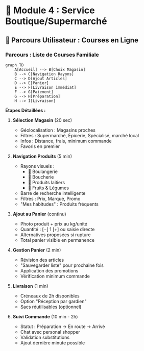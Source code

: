 # 🛒 Module 4 : Service Boutique/Supermarché

## 🎯 Parcours Utilisateur : Courses en Ligne

### Parcours : Liste de Courses Familiale

```mermaid
graph TD
    A[Accueil] --> B[Choix Magasin]
    B --> C[Navigation Rayons]
    C --> D[Ajout Articles]
    D --> E[Panier]
    E --> F[Livraison immédiat]
    F --> G[Paiement]
    G --> H[Préparation]
    H --> I[Livraison]
```

**Étapes Détaillées :**

1. **Sélection Magasin** (20 sec)
   - Géolocalisation : Magasins proches
   - Filtres : Supermarché, Épicerie, Spécialisé, marché local
   - Infos : Distance, frais, minimum commande
   - Favoris en premier

2. **Navigation Produits** (5 min)
   - Rayons visuels :
     * 🥖 Boulangerie
     * 🥩 Boucherie
     * 🥛 Produits laitiers
     * 🥦 Fruits & Légumes
   - Barre de recherche intelligente
   - Filtres : Prix, Marque, Promo
   - "Mes habitudes" : Produits fréquents

3. **Ajout au Panier** (continu)
   - Photo produit + prix au kg/unité
   - Quantité : [−] 1 [+] ou saisie directe
   - Alternatives proposées si rupture
   - Total panier visible en permanence

4. **Gestion Panier** (2 min)
   - Révision des articles
   - "Sauvegarder liste" pour prochaine fois
   - Application des promotions
   - Vérification minimum commande

5. **Livraison** (1 min)
   - Créneaux de 2h disponibles
   - Option "Réception par gardien"
   - Sacs réutilisables (optionnel)

6. **Suivi Commande** (10 min - 2h)
   - Statut : Préparation → En route → Arrivé
   - Chat avec personal shopper
   - Validation substitutions
   - Ajout dernière minute possible